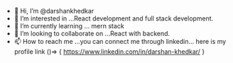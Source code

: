 - 👋 Hi, I’m @darshankhedkar
- 👀 I’m interested in ...React development and full stack development.
- 🌱 I’m currently learning ... mern stack
- 💞️ I’m looking to collaborate on ...React with backend.
- 📫 How to reach me ...you can connect me through linkedin... here is my profile link ()=> { https://www.linkedin.com/in/darshan-khedkar/ }

<!---
darshankhedkar/darshankhedkar is a ✨ special ✨ repository because its `README.md` (this file) appears on your GitHub profile.
You can click the Preview link to take a look at your changes.
--->
